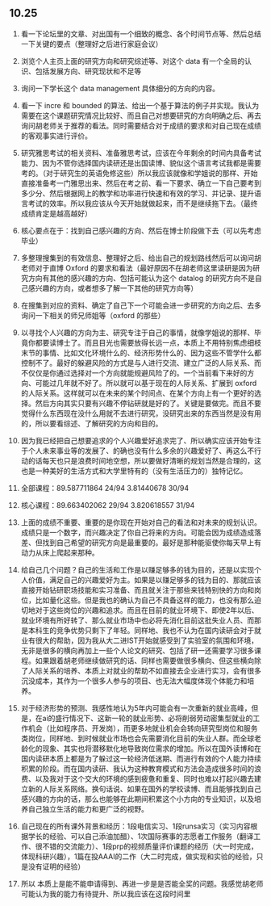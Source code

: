 ## 10.25

1. 看一下论坛里的文章、对出国有一个细致的概念、各个时间节点等、然后总结一下关键的要点（整理好之后进行家庭会议）

2. 浏览个人主页上面的研究方向和研究综述等、对这个 data 有一个全局的认识、包括发展方向、研究现状和不足等

3. 询问一下学长这个 data management 具体细分的方向的内容。

4. 看一下 incre 和 bounded 的算法、给出一个基于算法的例子并实现。我认为需要在这个课题研究情况比较好、而且自己对想要研究的方向明确之后、再去询问胡老师关于推荐的看法。同时需要结合对于成绩的要求和对自己现在成绩的客观事实进行评价。

5. 研究雅思考试的相关资料、准备雅思考试，应该在今年剩余的时间内具备考试能力、因为不管你选择国内读研还是出国读博、貌似这个语言考试我都是需要考的。（对于研究生的英语免修这些）所以我应该就像和学姐说的那样、开始直接准备考一门雅思出来、然后在考之前、看一下要求、确立一下自己要考到多少分、然后根据网上的教学和功率进行快速和有效的学习、并记录、提升语言考试的效率。所以我应该从今天开始就做起来，而不是继续拖下去。（最终成绩肯定是越高越好）

6. 核心要点在于：找到自己感兴趣的方向、然后在博士阶段做下去（可以先考虑毕业）

7. 多整理搜集到的有效信息、整理好之后、给出自己的规划路线然后可以询问胡老师对于直博 Oxford 的要求和看法（最好原因不在胡老师这里读研是因为研究方向有其他的感兴趣的方向、包括可能认为这个 datalog 的研究方向不是自己感兴趣的方向，或者想多了解一下其他的研究方向等）

8. 在搜集到对应的资料、确定了自己下一个可能会进一步研究的方向之后、去多询问一下相关的师兄师姐等（oxford 的那些）

9. 以寻找个人兴趣的方向为主、研究专注于自己的事情，就像学姐说的那样、毕竟你都要读博士了。而且目光也需要放得长远一点，本质上不用特别焦虑细枝末节的事情、比如文化环境什么的、经济形势什么的、因为这些不管学什么都控制不了。最好的躲避风险的方式是与人进行交流、建立广泛的人际关系、而不仅仅是你通过选择对一个方向就能规避风险了的。一个当前看下来好的方向、可能过几年就不好了。所以就可以基于现在的人际关系、扩展到 oxford 的人际关系。这样就可以在未来的某个时间点、在某个方向上有一个更好的选择。然后方向其实只要有兴趣不停钻研就是好的了。关键是要做完。而且不要觉得什么东西现在没什么用就不去进行研究，没研究出来的东西当然是没有用的，所以要看综述、了解研究的方向和目的。

10. 因为我已经把自己想要追求的个人兴趣爱好追求完了、所以确实应该开始专注于个人未来事业等的发展了、的确也没有什么多余的兴趣爱好了、再这么不行动的话每天也只是浪费时间地空想，所以要做好清晰的规划当然是合理的，这也是一种美好的生活方式和大学里特有的（没有生活压力的）独特记忆。

11. 全部课程：89.587711864  24/94	3.81440678	30/94

12. 核心课程：89.663402062	29/94	3.820618557	31/94

13. 上面的成绩不重要、重要的是你现在开始对自己的看法和对未来的规划认识。成绩只是一个数字，而兴趣决定了你自己将来的方向。可能会因为成绩造成落差、但找到自己希望的研究方向是最重要的。最好是那种能驱使你每天早上有动力从床上爬起来那种。

13. 给自己几个问题？自己的生活和工作是以赚足够多的钱为目的，还是以实现个人价值，满足自己的兴趣爱好为主。如果是以赚足够多的钱为目的、那就应该直接开始钻研职场技能和实习准备、而且就关注于那些来钱特别快的方向和岗位，比如量化这些。但是我也的确认为自己不具备这样的能力，也没有那么迫切地对于这些岗位的兴趣和追求。而且在目前的就业环境下、即使2年以后、就业环境有所好转了、那么就业市场中也必将先消化目前这批失业人员、而那是本科生的竞争优势只剩下了年轻。同样地、我也不认为在国内读研会对于就业有很大的帮助，因为我从大二进IST开始就感受到了实验室的氛围和环境，无非是很多的横向再加上一些个人论文的研究、包括了研一还需要学习很多课程。如果跟着胡老师继续做研究的话、同样也需要做很多横向、但这些横向除了人际关系的培养、本质上对就业的帮助不如直接去企业进行实习，会有很多沉没成本，其作为一个很多人参与的项目、也无法大幅度体现个体能力和培养。

14. 对于经济形势的预测、我感性地认为5年内可能会有一次重新的就业高峰，但是，在ai的盛行情况下、这新一轮的就业形势、必将削弱劳动密集型就业的工作机会（比如程序员、开发岗），而更多地就业机会会转向研究型岗位和服务类岗位，同样地、到时候就业市场也会先需要消化目前的失业人群。而全球老龄化的现象、其实也将潜移默化地导致岗位需求的增加。所以在国外读博和在国内读研本质上都是为了躲过这一轮经济低迷期、而进行有效的个人能力持续积累的阶段。而在国内读研、我认为这种教育模式和方法会造成很多时间的浪费、以及我对于这个交大的环境的感到疲惫和重复、同时也难以打起兴趣去建立新的人际关系网络。换句话说、如果在国外的学校读博、而且能够找到自己感兴趣的方向的话，那么也能够在此期间积累这个小方向的专业知识，以及培养自己独立生活的能力和更广泛的视野。

15. 自己现在的所有课外背景和经历：1段电信实习、1段runsa实习（实习内容根据学长的经验、可以自己添油加醋）、1次国际赛事的志愿者工作服务（翻译工作、很不错的交流能力）、1段prp的视频质量评价课题的经历（大一时完成，体现科研兴趣），1篇在投AAAI的二作（大二时完成，做实现和实验的经验，只是没有证明的经验）

16. 所以 本质上是能不能申请得到、再进一步是是否能全奖的问题。我感觉胡老师可能认为我的能力有待提升、所以我应该在这段时间里